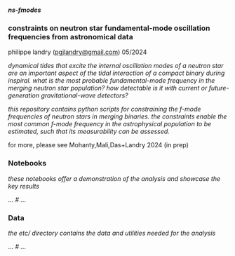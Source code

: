 ##### ns-fmodes
### constraints on neutron star fundamental-mode oscillation frequencies from astronomical data
philippe landry (pgjlandry@gmail.com) 05/2024

*dynamical tides that excite the internal oscillation modes of a neutron star are an important aspect of the tidal interaction of a compact binary during inspiral. what is the most probable fundamental-mode frequency in the merging neutron star population? how detectable is it with current or future-generation gravitational-wave detectors?*

*this repository contains python scripts for constraining the f-mode frequencies of neutron stars in merging binaries. the constraints enable the most common f-mode frequency in the astrophysical population to be estimated, such that its measurability can be assessed.*

for more, please see Mohanty,Mali,Das+Landry 2024 (in prep)

### Notebooks

*these notebooks offer a demonstration of the analysis and showcase the key results*

... *# ...*

### Data

*the etc/ directory contains the data and utilities needed for the analysis*

... *# ...*
